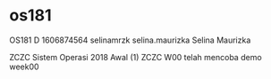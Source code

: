 # os181
OS181 D 1606874564 selinamrzk selina.maurizka Selina Maurizka

ZCZC Sistem Operasi 2018 Awal (1)
ZCZC W00 telah mencoba demo week00
